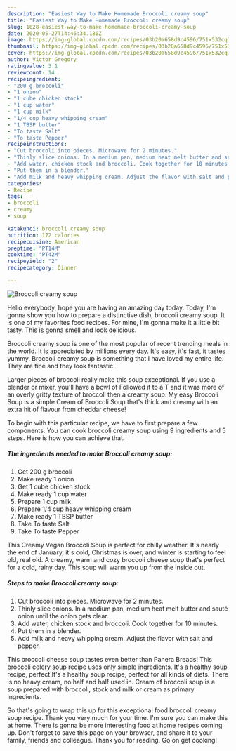 ```yaml
---
description: "Easiest Way to Make Homemade Broccoli creamy soup"
title: "Easiest Way to Make Homemade Broccoli creamy soup"
slug: 1028-easiest-way-to-make-homemade-broccoli-creamy-soup
date: 2020-05-27T14:46:34.180Z
image: https://img-global.cpcdn.com/recipes/03b20a658d9c4596/751x532cq70/broccoli-creamy-soup-recipe-main-photo.jpg
thumbnail: https://img-global.cpcdn.com/recipes/03b20a658d9c4596/751x532cq70/broccoli-creamy-soup-recipe-main-photo.jpg
cover: https://img-global.cpcdn.com/recipes/03b20a658d9c4596/751x532cq70/broccoli-creamy-soup-recipe-main-photo.jpg
author: Victor Gregory
ratingvalue: 3.1
reviewcount: 14
recipeingredient:
- "200 g broccoli"
- "1 onion"
- "1 cube chicken stock"
- "1 cup water"
- "1 cup milk"
- "1/4 cup heavy whipping cream"
- "1 TBSP butter"
- "To taste Salt"
- "To taste Pepper"
recipeinstructions:
- "Cut broccoli into pieces. Microwave for 2 minutes."
- "Thinly slice onions. In a medium pan, medium heat melt butter and sauté onion until the onion gets clear."
- "Add water, chicken stock and broccoli. Cook together for 10 minutes."
- "Put them in a blender."
- "Add milk and heavy whipping cream. Adjust the flavor with salt and pepper."
categories:
- Recipe
tags:
- broccoli
- creamy
- soup

katakunci: broccoli creamy soup 
nutrition: 172 calories
recipecuisine: American
preptime: "PT14M"
cooktime: "PT42M"
recipeyield: "2"
recipecategory: Dinner

---
```



![Broccoli creamy soup](https://img-global.cpcdn.com/recipes/03b20a658d9c4596/751x532cq70/broccoli-creamy-soup-recipe-main-photo.jpg)

Hello everybody, hope you are having an amazing day today. Today, I'm gonna show you how to prepare a distinctive dish, broccoli creamy soup. It is one of my favorites food recipes. For mine, I'm gonna make it a little bit tasty. This is gonna smell and look delicious.

Broccoli creamy soup is one of the most popular of recent trending meals in the world. It is appreciated by millions every day. It's easy, it's fast, it tastes yummy. Broccoli creamy soup is something that I have loved my entire life. They are fine and they look fantastic.

Larger pieces of broccoli really make this soup exceptional. If you use a blender or mixer, you&#39;ll have a bowl of Followed it to a T and it was more of an overly gritty texture of broccoli then a creamy soup. My easy Broccoli Soup is a simple Cream of Broccoli Soup that&#39;s thick and creamy with an extra hit of flavour from cheddar cheese!


To begin with this particular recipe, we have to first prepare a few components. You can cook broccoli creamy soup using 9 ingredients and 5 steps. Here is how you can achieve that.

<!--inarticleads1-->

##### The ingredients needed to make Broccoli creamy soup:

1. Get 200 g broccoli
1. Make ready 1 onion
1. Get 1 cube chicken stock
1. Make ready 1 cup water
1. Prepare 1 cup milk
1. Prepare 1/4 cup heavy whipping cream
1. Make ready 1 TBSP butter
1. Take To taste Salt
1. Take To taste Pepper


This Creamy Vegan Broccoli Soup is perfect for chilly weather. It&#39;s nearly the end of January, it&#39;s cold, Christmas is over, and winter is starting to feel old, real old. A creamy, warm and cozy broccoli cheese soup that&#39;s perfect for a cold, rainy day. This soup will warm you up from the inside out. 

<!--inarticleads2-->

##### Steps to make Broccoli creamy soup:

1. Cut broccoli into pieces. Microwave for 2 minutes.
1. Thinly slice onions. In a medium pan, medium heat melt butter and sauté onion until the onion gets clear.
1. Add water, chicken stock and broccoli. Cook together for 10 minutes.
1. Put them in a blender.
1. Add milk and heavy whipping cream. Adjust the flavor with salt and pepper.


This broccoli cheese soup tastes even better than Panera Breads! This broccoli celery soup recipe uses only simple ingredients. It&#39;s a healthy soup recipe, perfect It&#39;s a healthy soup recipe, perfect for all kinds of diets. There is no heavy cream, no half and half used in. Cream of broccoli soup is a soup prepared with broccoli, stock and milk or cream as primary ingredients. 

So that's going to wrap this up for this exceptional food broccoli creamy soup recipe. Thank you very much for your time. I'm sure you can make this at home. There is gonna be more interesting food at home recipes coming up. Don't forget to save this page on your browser, and share it to your family, friends and colleague. Thank you for reading. Go on get cooking!
